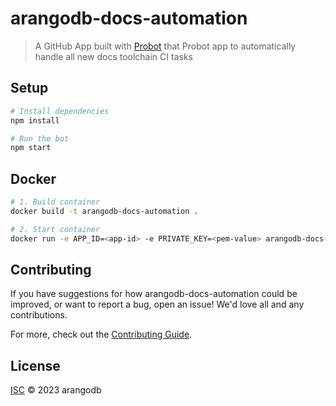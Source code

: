 # arangodb-docs-automation

> A GitHub App built with [Probot](https://github.com/probot/probot) that Probot app to automatically handle all new docs toolchain CI tasks

## Setup

```sh
# Install dependencies
npm install

# Run the bot
npm start
```

## Docker

```sh
# 1. Build container
docker build -t arangodb-docs-automation .

# 2. Start container
docker run -e APP_ID=<app-id> -e PRIVATE_KEY=<pem-value> arangodb-docs-automation
```

## Contributing

If you have suggestions for how arangodb-docs-automation could be improved, or want to report a bug, open an issue! We'd love all and any contributions.

For more, check out the [Contributing Guide](CONTRIBUTING.md).

## License

[ISC](LICENSE) © 2023 arangodb
